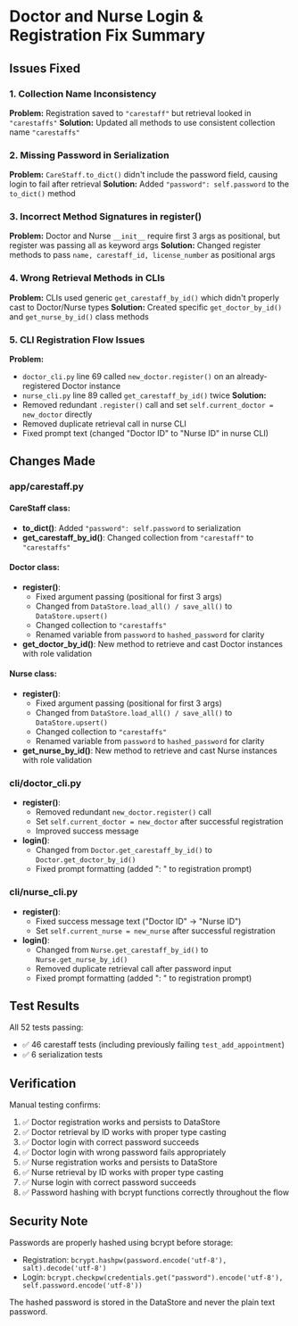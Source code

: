 # Doctor and Nurse Login & Registration Fix Summary

## Issues Fixed

### 1. Collection Name Inconsistency
**Problem:** Registration saved to `"carestaff"` but retrieval looked in `"carestaffs"`
**Solution:** Updated all methods to use consistent collection name `"carestaffs"`

### 2. Missing Password in Serialization
**Problem:** `CareStaff.to_dict()` didn't include the password field, causing login to fail after retrieval
**Solution:** Added `"password": self.password` to the `to_dict()` method

### 3. Incorrect Method Signatures in register()
**Problem:** Doctor and Nurse `__init__` require first 3 args as positional, but register was passing all as keyword args
**Solution:** Changed register methods to pass `name, carestaff_id, license_number` as positional args

### 4. Wrong Retrieval Methods in CLIs
**Problem:** CLIs used generic `get_carestaff_by_id()` which didn't properly cast to Doctor/Nurse types
**Solution:** Created specific `get_doctor_by_id()` and `get_nurse_by_id()` class methods

### 5. CLI Registration Flow Issues
**Problem:** 
- `doctor_cli.py` line 69 called `new_doctor.register()` on an already-registered Doctor instance
- `nurse_cli.py` line 89 called `get_carestaff_by_id()` twice
**Solution:** 
- Removed redundant `.register()` call and set `self.current_doctor = new_doctor` directly
- Removed duplicate retrieval call in nurse CLI
- Fixed prompt text (changed "Doctor ID" to "Nurse ID" in nurse CLI)

## Changes Made

### app/carestaff.py

#### CareStaff class:
- **to_dict()**: Added `"password": self.password` to serialization
- **get_carestaff_by_id()**: Changed collection from `"carestaff"` to `"carestaffs"`

#### Doctor class:
- **register()**: 
  - Fixed argument passing (positional for first 3 args)
  - Changed from `DataStore.load_all() / save_all()` to `DataStore.upsert()`
  - Changed collection to `"carestaffs"`
  - Renamed variable from `password` to `hashed_password` for clarity
- **get_doctor_by_id()**: New method to retrieve and cast Doctor instances with role validation

#### Nurse class:
- **register()**: 
  - Fixed argument passing (positional for first 3 args)
  - Changed from `DataStore.load_all() / save_all()` to `DataStore.upsert()`
  - Changed collection to `"carestaffs"`
  - Renamed variable from `password` to `hashed_password` for clarity
- **get_nurse_by_id()**: New method to retrieve and cast Nurse instances with role validation

### cli/doctor_cli.py
- **register()**: 
  - Removed redundant `new_doctor.register()` call
  - Set `self.current_doctor = new_doctor` after successful registration
  - Improved success message
- **login()**: 
  - Changed from `Doctor.get_carestaff_by_id()` to `Doctor.get_doctor_by_id()`
  - Fixed prompt formatting (added ": " to registration prompt)

### cli/nurse_cli.py
- **register()**: 
  - Fixed success message text ("Doctor ID" → "Nurse ID")
  - Set `self.current_nurse = new_nurse` after successful registration
- **login()**: 
  - Changed from `Nurse.get_carestaff_by_id()` to `Nurse.get_nurse_by_id()`
  - Removed duplicate retrieval call after password input
  - Fixed prompt formatting (added ": " to registration prompt)

## Test Results

All 52 tests passing:
- ✅ 46 carestaff tests (including previously failing `test_add_appointment`)
- ✅ 6 serialization tests

## Verification

Manual testing confirms:
1. ✅ Doctor registration works and persists to DataStore
2. ✅ Doctor retrieval by ID works with proper type casting
3. ✅ Doctor login with correct password succeeds
4. ✅ Doctor login with wrong password fails appropriately
5. ✅ Nurse registration works and persists to DataStore
6. ✅ Nurse retrieval by ID works with proper type casting
7. ✅ Nurse login with correct password succeeds
8. ✅ Password hashing with bcrypt functions correctly throughout the flow

## Security Note

Passwords are properly hashed using bcrypt before storage:
- Registration: `bcrypt.hashpw(password.encode('utf-8'), salt).decode('utf-8')`
- Login: `bcrypt.checkpw(credentials.get("password").encode('utf-8'), self.password.encode('utf-8'))`

The hashed password is stored in the DataStore and never the plain text password.
